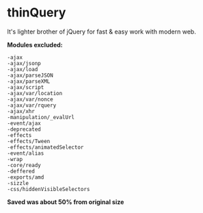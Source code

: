 # thinQuery  

It's lighter brother of jQuery for fast & easy work with modern web.  

**Modules excluded:**  

```
-ajax
-ajax/jsonp
-ajax/load
-ajax/parseJSON
-ajax/parseXML
-ajax/script
-ajax/var/location
-ajax/var/nonce
-ajax/var/rquery
-ajax/xhr
-manipulation/_evalUrl
-event/ajax
-deprecated
-effects
-effects/Tween
-effects/animatedSelector
-event/alias
-wrap
-core/ready
-deffered
-exports/amd
-sizzle
-css/hiddenVisibleSelectors
```

**Saved was about 50% from original size**